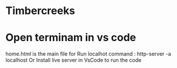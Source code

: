 # Timbercreeks

# Open terminam in vs code 

home.html is the main file 
for Run localhot command : http-server -a localhost
Or Install live server in VsCode to run the code 
